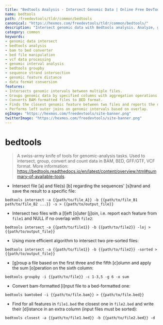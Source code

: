 ```yaml
---
title: "Bedtools Analysis - Intersect Genomic Data | Online Free DevTools by Hexmos"
name: bedtools
path: /freedevtools/tldr/common/bedtools
canonical: "https://hexmos.com/freedevtools/tldr/common/bedtools/"
description: "Intersect genomic data with Bedtools analysis. Analyze, group, and convert genomic data formats like BAM, BED, and VCF. Free online tool, no registration required."
category: common
keywords:
- genomic data intersect
- bedtools analysis
- bam to bed converter
- bed file manipulation
- vcf data processing
- genomic interval analysis
- bedtools groupby
- sequence strand intersection
- genomic feature distance
- data format conversion
features:
- Intersects genomic intervals between multiple files.
- Groups genomic data by specified columns with aggregation operations.
- Converts BAM-formatted files to BED format.
- Finds the closest genomic feature between two files and reports the distance.
- Performs left outer joins on genomic intervals based on overlap.
ogImage: "https://hexmos.com/freedevtools/site-banner.png"
twitterImage: "https://hexmos.com/freedevtools/site-banner.png"
---
```


# bedtools

> A swiss-army knife of tools for genomic-analysis tasks.
> Used to intersect, group, convert and count data in BAM, BED, GFF/GTF, VCF format.
> More information: <https://bedtools.readthedocs.io/en/latest/content/overview.html#summary-of-available-tools>.

- Intersect file [a] and file(s) [b] regarding the sequences' [s]trand and save the result to a specific file:

`bedtools intersect -a {{path/to/file_A}} -b {{path/to/file_B1 path/to/file_B2 ...}} -s > {{path/to/output_file}}`

- Intersect two files with a [l]eft [o]uter [j]oin, i.e. report each feature from `file1` and NULL if no overlap with `file2`:

`bedtools intersect -a {{path/to/file1}} -b {{path/to/file2}} -loj > {{path/to/output_file}}`

- Using more efficient algorithm to intersect two pre-sorted files:

`bedtools intersect -a {{path/to/file1}} -b {{path/to/file2}} -sorted > {{path/to/output_file}}`

- [g]roup a file based on the first three and the fifth [c]olumn and apply the sum [o]peration on the sixth column:

`bedtools groupby -i {{path/to/file}} -c 1-3,5 -g 6 -o sum`

- Convert bam-formatted [i]nput file to a bed-formatted one:

`bedtools bamtobed -i {{path/to/file.bam}} > {{path/to/file.bed}}`

- Find for all features in `file1.bed` the closest one in `file2.bed` and write their [d]istance in an extra column (input files must be sorted):

`bedtools closest -a {{path/to/file1.bed}} -b {{path/to/file2.bed}} -d`
